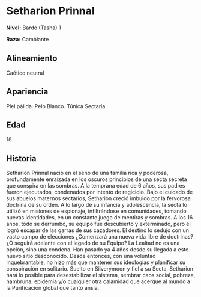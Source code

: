 # Setharion Prinnal

**Nivel:** Bardo (Tasha) 1

**Raza:** Cambiante

## Alineamiento
Caótico neutral

## Apariencia
Piel pálida. Pelo Blanco. Túnica Sectaria.

## Edad
18

## Historia
Setharion Prinnal nació en el seno de una familia rica y poderosa, profundamente enraizada en los oscuros principios de una secta secreta que conspira en las sombras.
A la temprana edad de 6 años, sus padres fueron ejecutados, condenados por intento de regicidio.
Bajo el cuidado de sus abuelos maternos sectarios, Setharion creció imbuido por la fervorosa doctrina de su orden.
A lo largo de su infancia y adolescencia, la secta lo utilizó en misiones de espionaje, infiltrándose en comunidades, tomando nuevas identidades, en un constante juego de mentiras y sombras.
A los 16 años, todo se derrumbó, su equipo fue descubierto y exterminado, pero él logró escapar de las garras de sus cazadores.
El destino lo sedujo con un vasto campo de elecciones ¿Comenzará una nueva vida libre de doctrinas? ¿O seguirá adelante con el legado de su Equipo? La Lealtad no es una opción, sino una condena.
Han pasado ya 4 años desde su llegada a este nuevo sitio desconocido. Desde entonces, con una voluntad inquebrantable, no hizo más que mantener sus ideologías y planificar su conspiración en solitario.
Suelto en Silverymoon y fiel a su Secta, Setharion hará lo posible para desestabilizar el sistema, sembrar caos social, pobreza, hambruna, epidemia y/o cualquier otra calamidad que acerque al mundo a la Purificación global que tanto ansía.

